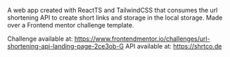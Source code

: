 A web app created with ReactTS and TailwindCSS that consumes the url shortening API to create short links and storage in the local storage. Made over a Frontend mentor challenge template.

Challenge available at: https://www.frontendmentor.io/challenges/url-shortening-api-landing-page-2ce3ob-G
API available at: https://shrtco.de